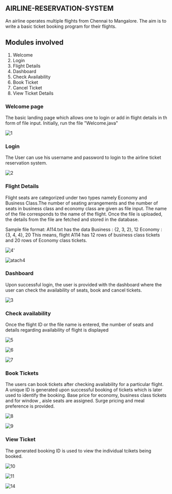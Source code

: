 ## AIRLINE-RESERVATION-SYSTEM

An airline operates multiple flights from Chennai to Mangalore. The aim is to write a basic
ticket booking program for their flights.

## Modules involved 
1) Welcome
2) Login
3) Flight Details
4) Dashboard
5) Check Availability
6) Book Ticket
7) Cancel Ticket
8) View Ticket Details

### Welcome page
The basic landing page which allows one to login or add in flight details in th form of file 
input. Initially, run the file "Welcome.java"

![1](https://user-images.githubusercontent.com/58515646/115336273-83144780-a1bc-11eb-880f-93a894985b2b.JPG)

### Login
The User can use his username and password to login to the airline ticket reservation system.

![2](https://user-images.githubusercontent.com/58515646/115336363-b7880380-a1bc-11eb-9c98-49a295448443.JPG)

### Flight Details
Flight seats are categorized under two types namely Economy and Business Class.The number of seating arrangements and 
the number of seats in business class and economy class are given as file input. The name of the file corresponds to the 
name of the flight. Once the file is uploaded, the details from the file are fetched and stored in the database.

Sample file format:
A114.txt has the data
Business : {2, 3, 2}, 12
Economy : {3, 4, 4}, 20
This means, flight A114 has 12 rows of business class tickets and 20 rows of Economy class tickets.

![4](https://user-images.githubusercontent.com/58515646/115336866-9ecc1d80-a1bd-11eb-8902-802d7136c8dc.JPG)'

![atach4](https://user-images.githubusercontent.com/58515646/115336941-bd321900-a1bd-11eb-820c-1859dbda0926.JPG)

### Dashboard
Upon successful login, the user is provided with the dashboard where the user can check the availability of seats, book and
cancel tickets.

![3](https://user-images.githubusercontent.com/58515646/115337188-26199100-a1be-11eb-8d53-5e7dace50994.JPG)

### Check availability
Once the flight ID or the file name is entered, the number of seats and details regarding availability of flight is displayed

![5](https://user-images.githubusercontent.com/58515646/115337519-c079d480-a1be-11eb-90ca-69c36f9d50a8.JPG)

![6](https://user-images.githubusercontent.com/58515646/115337543-ce2f5a00-a1be-11eb-8cb8-025f5fc4fa59.JPG)

![7](https://user-images.githubusercontent.com/58515646/115337570-d8e9ef00-a1be-11eb-8804-0b01d8416c56.JPG)

### Book Tickets
The users can book tickets after checking availability for a particular flight. A unique ID is generated upon successful
booking of tickets which is later used to identify the booking. Base price for economy, business class tickets and for window , aisle 
seats are assigned. Surge pricing and meal preference is provided.

![8](https://user-images.githubusercontent.com/58515646/115338165-e489e580-a1bf-11eb-8bba-44b01488c9a3.JPG)

![9](https://user-images.githubusercontent.com/58515646/115338220-fd929680-a1bf-11eb-9141-c44b6276e6c2.JPG)

### View Ticket
The generated booking ID is used to view the individual tcikets being booked.

![10](https://user-images.githubusercontent.com/58515646/115338316-392d6080-a1c0-11eb-8cd9-0c560b7451f0.JPG)

![11](https://user-images.githubusercontent.com/58515646/115338352-4b0f0380-a1c0-11eb-839b-ffe5297057e4.JPG)

![14](https://user-images.githubusercontent.com/58515646/115338395-60842d80-a1c0-11eb-80bd-41f690a2fd7f.JPG)







